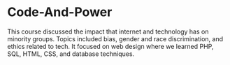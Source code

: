 # Code-And-Power
This course discussed the impact that internet and technology has on minority groups. Topics included bias, gender and race discrimination, and ethics related to tech.
It focused on web design where we learned PHP, SQL, HTML, CSS, and database techniques.
